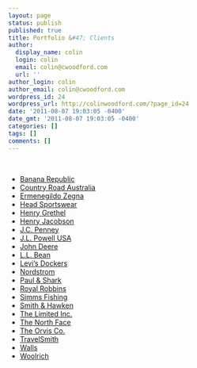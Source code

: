 ```yaml
---
layout: page
status: publish
published: true
title: Portfolio &#47; Clients
author:
  display_name: colin
  login: colin
  email: colin@cwoodford.com
  url: ''
author_login: colin
author_email: colin@cwoodford.com
wordpress_id: 24
wordpress_url: http://colinwoodford.com/?page_id=24
date: '2011-08-07 19:03:05 -0400'
date_gmt: '2011-08-07 19:03:05 -0400'
categories: []
tags: []
comments: []
---
```



<br />
<div class = "gallery2">
  <ul class="portfolio-list">
    <li class="top"><a href="/portfolio/banana-reoublictravel-safari-clothing-co/">Banana Republic</a></li>
    <li><a href="/portfolio/country-road-austrailia/">Country Road Australia</a></li>
    <li><a href="/portfolio/ermenegildo-zegna/">Ermenegildo Zegna</a></li>
    <li><a href="/portfolio/head-sportswear/">Head Sportswear</a></li>
    <li><a href="/portfolio/henry-grethel/">Henry Grethel</a></li>
    <li><a href="/portfolio/henry-jacobson/">Henry Jacobson</a></li>
    <li><a href="/portfolio/j-c-penny/">J.C. Penney</a></li>
    <li><a href="/portfolio/j-l-powell-usa-the-sporting-life/">J.L. Powell USA</a></li>
    <li><a href="/portfolio/john-deere-workwear/">John Deere</a></li>
    <li><a href="/portfolio/l-l-bean/">L.L. Bean</a></li>
    <li><a href="/portfolio/levis-dockers/">Levi&#8217;s Dockers</a></li>
    <li><a href="/portfolio/nordstrom/">Nordstrom</a></li>
    <li><a href="/portfolio/paul-shark/">Paul &#038; Shark</a></li>
    <li><a href="/portfolio/royal-robbins/">Royal Robbins</a></li>
    <li><a href="/portfolio/simms-fishing/">Simms Fishing</a></li>
    <li><a href="/portfolio/smith-haken/">Smith &#038; Hawken</a></li>
    <li><a href="/portfolio/the-limited-inc/">The Limited Inc.</a></li>
    <li><a href="/portfolio/the-north-facesteep-tech-illustrations/">The North Face</a></li>
    <li><a href="/portfolio/the-orvis-co/">The Orvis Co.</a></li>
    <li><a href="/portfolio/travel-smith/">TravelSmith</a></li>
    <li><a href="/portfolio/wallsindustrial-workwear/">Walls</a></li>
    <li><a href="/portfolio/woolrich/">Woolrich</a></li>
  </ul>
</div>
